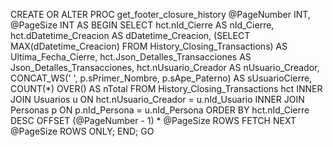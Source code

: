 CREATE OR ALTER PROC get_footer_closure_history
    @PageNumber INT,
    @PageSize INT
AS
BEGIN
    SELECT 
        hct.nId_Cierre AS nId_Cierre,
        hct.dDatetime_Creacion AS dDatetime_Creacion,
        (SELECT MAX(dDatetime_Creacion) FROM History_Closing_Transactions) AS Ultima_Fecha_Cierre,
        hct.Json_Detalles_Transacciones AS Json_Detalles_Transacciones,
        hct.nUsuario_Creador AS nUsuario_Creador,
        CONCAT_WS(' ', p.sPrimer_Nombre, p.sApe_Paterno) AS sUsuarioCierre,
        COUNT(*) OVER() AS nTotal
    FROM History_Closing_Transactions hct
    INNER JOIN Usuarios u ON hct.nUsuario_Creador = u.nId_Usuario
    INNER JOIN Personas p ON p.nId_Persona = u.nId_Persona
    ORDER BY hct.nId_Cierre DESC
    OFFSET (@PageNumber - 1) * @PageSize ROWS
    FETCH NEXT @PageSize ROWS ONLY;
END;
GO